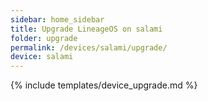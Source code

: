 ```yaml
---
sidebar: home_sidebar
title: Upgrade LineageOS on salami
folder: upgrade
permalink: /devices/salami/upgrade/
device: salami
---
```

{% include templates/device_upgrade.md %}

